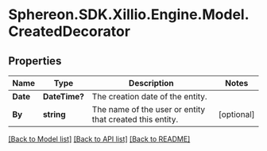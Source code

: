 # Sphereon.SDK.Xillio.Engine.Model.CreatedDecorator
## Properties

Name | Type | Description | Notes
------------ | ------------- | ------------- | -------------
**Date** | **DateTime?** | The creation date of the entity. | 
**By** | **string** | The name of the user or entity that created this entity. | [optional] 

[[Back to Model list]](../README.md#documentation-for-models) [[Back to API list]](../README.md#documentation-for-api-endpoints) [[Back to README]](../README.md)

